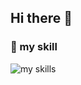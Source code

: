 ## Hi there 👋



### 🌱 my skill
<img alt="my skills" src="https://skillicons.dev/icons?theme=light&perline=8&i=ts,js,html,css,nodejs,py,bash,c,cs,cpp,cmake,discord,bots,docker,dotnet,go,linux,powershell,raspberrypi,kali,vscode,git,github,githubactions" />
